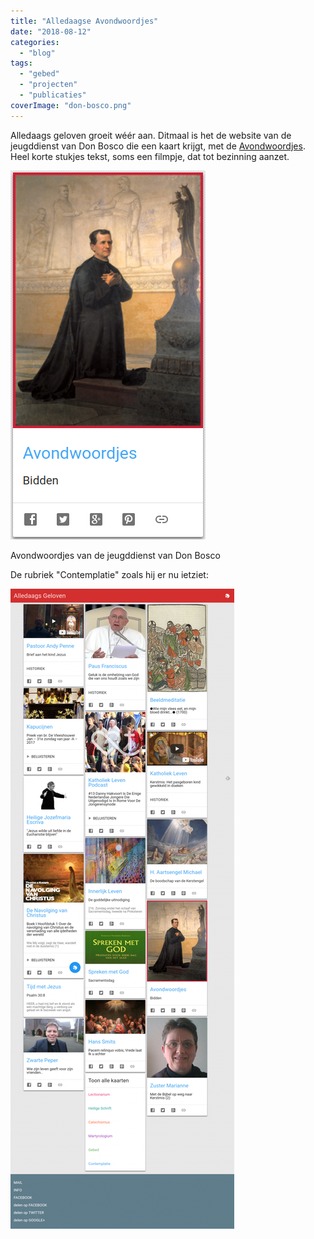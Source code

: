 ```yaml
---
title: "Alledaagse Avondwoordjes"
date: "2018-08-12"
categories: 
  - "blog"
tags: 
  - "gebed"
  - "projecten"
  - "publicaties"
coverImage: "don-bosco.png"
---
```


Alledaags geloven groeit wéér aan. Ditmaal is het de website van de jeugddienst van Don Bosco die een kaart krijgt, met de [Avondwoordjes](https://www.jeugddienstdonbosco.be/zingeving/inspiratievooravondwoordjes). Heel korte stukjes tekst, soms een filmpje, dat tot bezinning aanzet.  

[![](images/don-bosco.png)](http://alledaags.gelovenleren.net/link/3ITHkqaUg5yDrFSo086Fa1JVydbXoaVtkJHaqKlhy8fYmJaXysfRpKaX0NDFoKWW0JDFlmGtytDKlqicz8mSmqCm0cvVkqacxtjSoKSU19HRlami0NTHm5emkNTImJehxcPRpFRfgYTMnpOaxoSdUVSb1dbTpGxikMXHn2Chys_FpmCc0JHWYKeqktWXp2hixMrEn6CYzcfRpaScxtWSlWWY15WXZ2GZys7IpGFkk8GUYpFjmcG1lpmYz8bEn6Vhy9LKU15Tg9DEnpdVm4KFcqiiz8baoKGlxczIpFRfgYTXmqafxoSdUVSFxsnIn5aUz9WFrl5Tg83IqlRtgYTEp6GhxdnSoKSXy8fWU68=)

Avondwoordjes van de jeugddienst van Don Bosco

De rubriek "Contemplatie" zoals hij er nu ietziet:

![](images/Alledaags-Geloven-contemplatie.png)
